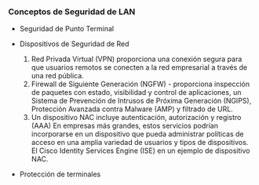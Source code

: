 ### Conceptos de Seguridad de LAN

- Seguridad de Punto Terminal
- Dispositivos de Seguridad de Red
	1. Red Privada Virtual (VPN) proporciona una conexión segura para que usuarios remotos se conecten a la red empresarial a través de una red pública.
	2. Firewall de Siguiente Generación (NGFW) - proporciona inspección de paquetes con estado, visibilidad y control de aplicaciones, un Sistema de Prevención de Intrusos de Próxima Generación (NGIPS), Protección Avanzada contra Malware (AMP) y filtrado de URL.
	3. Un dispositivo NAC incluye autenticación, autorización y registro (AAA) En empresas más grandes, estos servicios podrían incorporarse en un dispositivo que pueda administrar políticas de acceso en una amplia variedad de usuarios y tipos de dispositivos. El Cisco Identity Services Engine (ISE) en un ejemplo de dispositivo NAC.

- Protección de terminales
	
